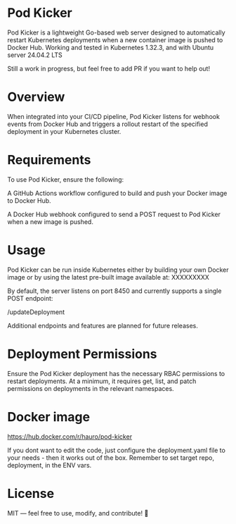 # Pod Kicker

Pod Kicker is a lightweight Go-based web server designed to automatically restart Kubernetes deployments when a new container image is pushed to Docker Hub. Working and tested in Kubernetes 1.32.3, and with Ubuntu server 24.04.2 LTS

Still a work in progress, but feel free to add PR if you want to help out!

# Overview

When integrated into your CI/CD pipeline, Pod Kicker listens for webhook events from Docker Hub and triggers a rollout restart of the specified deployment in your Kubernetes cluster.

# Requirements

To use Pod Kicker, ensure the following:

A GitHub Actions workflow configured to build and push your Docker image to Docker Hub.

A Docker Hub webhook configured to send a POST request to Pod Kicker when a new image is pushed.

# Usage

Pod Kicker can be run inside Kubernetes either by building your own Docker image or by using the latest pre-built image available at:
XXXXXXXXX

By default, the server listens on port 8450 and currently supports a single POST endpoint:

/updateDeployment

Additional endpoints and features are planned for future releases.

# Deployment Permissions 

Ensure the Pod Kicker deployment has the necessary RBAC permissions to restart deployments. At a minimum, it requires get, list, and patch permissions on deployments in the relevant namespaces.

# Docker image

https://hub.docker.com/r/hauro/pod-kicker

If you dont want to edit the code, just configure the deployment.yaml file to your needs - then it works out of the box. Remember to set target repo, deployment, in the ENV vars.

# License

MIT — feel free to use, modify, and contribute! 🤘

